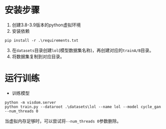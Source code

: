 # 安装步骤
1. 创建3.8-3.9版本的python虚拟环境
2. 安装依赖
```shell
pip install -r .\requirements.txt
```
3. 在`datasets`目录创建`lol`(模型数据集名称)，再创建对应的`trainA/B`目录。
4. 将数据集复制到对应目录。

# 运行训练
- 训练模型
```shell
python -m visdom.server
python train.py --dataroot .\datasets\lol --name lol --model cycle_gan --num_threads 0
```
当虚拟内存足够时，可以尝试将`--num_threads 0`参数删除。